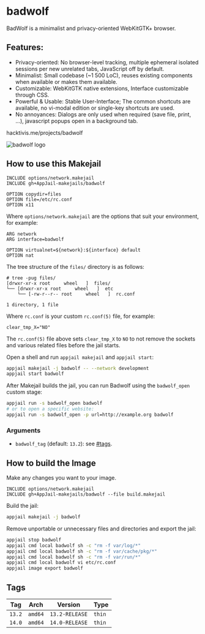 # badwolf

BadWolf is a minimalist and privacy-oriented WebKitGTK+ browser.

## Features:

* Privacy-oriented: No browser-level tracking, multiple ephemeral isolated sessions per new unrelated tabs, JavaScript off by default.
* Minimalist: Small codebase (~1 500 LoC), reuses existing components when available or makes them available.
* Customizable: WebKitGTK native extensions, Interface customizable through CSS.
* Powerful & Usable: Stable User-Interface; The common shortcuts are available, no vi-modal edition or single-key shortcuts are used.
* No annoyances: Dialogs are only used when required (save file, print, ...), javascript popups open in a background tab.

hacktivis.me/projects/badwolf

![badwolf logo](https://hacktivis.me/images/badwolf_2020-05-15_light.png)

## How to use this Makejail

```
INCLUDE options/network.makejail
INCLUDE gh+AppJail-makejails/badwolf

OPTION copydir=files
OPTION file=/etc/rc.conf
OPTION x11
```

Where `options/network.makejail` are the options that suit your environment, for example:

```
ARG network
ARG interface=badwolf

OPTION virtualnet=${network}:${interface} default
OPTION nat
```

The tree structure of the `files/` directory is as follows:

```
# tree -pug files/
[drwxr-xr-x root     wheel   ]  files/
└── [drwxr-xr-x root     wheel   ]  etc
    └── [-rw-r--r-- root     wheel   ]  rc.conf

1 directory, 1 file
```

Where `rc.conf` is your custom `rc.conf(5)` file, for example:

```
clear_tmp_X="NO"
```

The `rc.conf(5)` file above sets `clear_tmp_X` to `NO` to not remove the sockets and various related files before the jail starts.

Open a shell and run `appjail makejail` and `appjail start`:

```sh
appjail makejail -j badwolf -- --network development
appjail start badwolf
```

After Makejail builds the jail, you can run Badwolf using the `badwolf_open` custom stage:

```sh
appjail run -s badwolf_open badwolf
# or to open a specific website:
appjail run -s badwolf_open -p url=http://example.org badwolf
```

### Arguments

* `badwolf_tag` (default: `13.2`): see [#tags](#tags).

## How to build the Image

Make any changes you want to your image.

```
INCLUDE options/network.makejail
INCLUDE gh+AppJail-makejails/badwolf --file build.makejail
```

Build the jail:

```sh
appjail makejail -j badwolf
```

Remove unportable or unnecessary files and directories and export the jail:

```sh
appjail stop badwolf
appjail cmd local badwolf sh -c "rm -f var/log/*"
appjail cmd local badwolf sh -c "rm -f var/cache/pkg/*"
appjail cmd local badwolf sh -c "rm -f var/run/*"
appjail cmd local badwolf vi etc/rc.conf
appjail image export badwolf
```

## Tags

| Tag        | Arch    | Version        | Type   |
| ---------- | ------- | -------------- | ------ |
| `13.2`     | `amd64` | `13.2-RELEASE` | `thin` |
| `14.0`     | `amd64` | `14.0-RELEASE` | `thin` |
